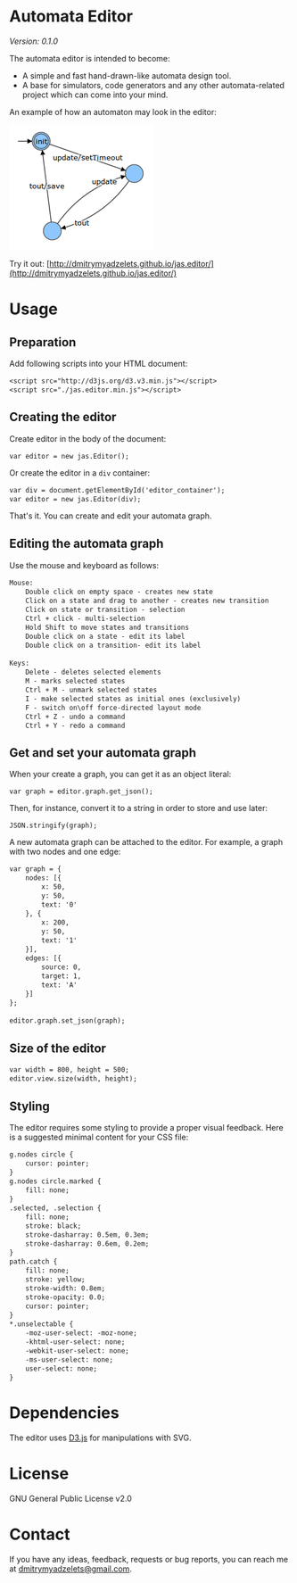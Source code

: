 # Automata Editor

*Version: 0.1.0*

The automata editor is intended to become:
* A simple and fast hand-drawn-like automata design tool.
* A base for simulators, code generators and any other automata-related project which can come into your mind.

An example of how an automaton may look in the editor:

![Automaton for delayed save](https://github.com/dmitrymyadzelets/jas.editor/blob/master/img/graph_delayed_save.png "Automaton for delayed save of multiple updates")

Try it out: [http://dmitrymyadzelets.github.io/jas.editor/](http://dmitrymyadzelets.github.io/jas.editor/)

<!-- # How to use it in other project

The editor is created such that it can be easily used in other projects related to automata. The core of the editor implements only drawing and undo/redo capabilities. The API allows your to extend its functionality.
 -->

# Usage

## Preparation

Add following scripts into your HTML document:

    <script src="http://d3js.org/d3.v3.min.js"></script>
    <script src="./jas.editor.min.js"></script>

## Creating the editor

Create editor in the body of the document:

    var editor = new jas.Editor();

Or create the editor in a `div` container:  

    var div = document.getElementById('editor_container');
    var editor = new jas.Editor(div);

That's it. You can create and edit your automata graph.

## Editing the automata graph

Use the mouse and keyboard as follows:

    Mouse:
        Double click on empty space - creates new state
        Click on a state and drag to another - creates new transition
        Click on state or transition - selection
        Ctrl + click - multi-selection
        Hold Shift to move states and transitions
        Double click on a state - edit its label
        Double click on a transition- edit its label

    Keys:
        Delete - deletes selected elements
        M - marks selected states
        Ctrl + M - unmark selected states
        I - make selected states as initial ones (exclusively)
        F - switch on\off force-directed layout mode
        Ctrl + Z - undo a command
        Ctrl + Y - redo a command

## Get and set your automata graph

When your create a graph, you can get it as an object literal:

    var graph = editor.graph.get_json();

Then, for instance, convert it to a string in order to store and use later:

    JSON.stringify(graph);

A new automata graph can be attached to the editor. For example, a graph with two nodes and one edge:

    var graph = {
        nodes: [{
            x: 50,
            y: 50,
            text: '0'
        }, {
            x: 200,
            y: 50,
            text: '1'
        }],
        edges: [{
            source: 0,
            target: 1,
            text: 'A'
        }]
    };

    editor.graph.set_json(graph);

## Size of the editor

    var width = 800, height = 500;
    editor.view.size(width, height);

## Styling

The editor requires some styling to provide a proper visual feedback. Here is a suggested minimal content for your CSS file:

    g.nodes circle {
        cursor: pointer;
    }
    g.nodes circle.marked {
        fill: none;
    }
    .selected, .selection {
        fill: none;
        stroke: black;
        stroke-dasharray: 0.5em, 0.3em;
        stroke-dasharray: 0.6em, 0.2em;
    }
    path.catch {
        fill: none;
        stroke: yellow;
        stroke-width: 0.8em;
        stroke-opacity: 0.0;
        cursor: pointer;
    }
    *.unselectable {
        -moz-user-select: -moz-none;
        -khtml-user-select: none;
        -webkit-user-select: none;
        -ms-user-select: none;
        user-select: none;
    }

# Dependencies

The editor uses [D3.js](https://github.com/mbostock/d3) for manipulations with SVG.

# License

GNU General Public License v2.0

# Contact

If you have any ideas, feedback, requests or bug reports, you can reach me at [dmitrymyadzelets@gmail.com](mailto:dmitrymyadzelets@gmail.com).